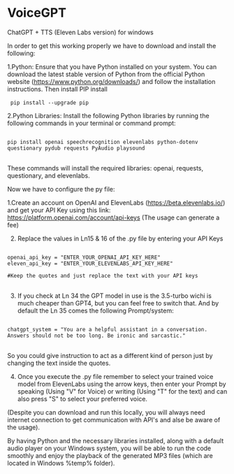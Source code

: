 # VoiceGPT
ChatGPT + TTS (Eleven Labs version) for windows

In order to get this working properly we have to download and install the following:

1.Python: Ensure that you have Python installed on your system. You can download the latest stable version of Python from the official Python website (https://www.python.org/downloads/) and follow the installation instructions. Then install PIP install <pre>
<code>
pip install --upgrade pip
</code>
</pre>

2.Python Libraries: Install the following Python libraries by running the following commands in your terminal or command prompt:
<pre>
<code>
pip install openai speechrecognition elevenlabs python-dotenv questionary pydub requests PyAudio playsound
</code>
</pre>
These commands will install the required libraries: openai, requests, questionary, and elevenlabs.

Now we have to configure the py file:

1.Create an account on OpenAI and ElevenLabs (https://beta.elevenlabs.io/) and get your API Key using this link: https://platform.openai.com/account/api-keys (The usage can generate a fee)

2. Replace the values in Ln15 & 16 of the .py file by entering your API Keys 

<pre>
<code>
openai_api_key = "ENTER_YOUR_OPENAI_API_KEY_HERE"
eleven_api_key = "ENTER_YOUR_ELEVENLABS_API_KEY_HERE"

#Keep the quotes and just replace the text with your API keys
</code>
</pre>

3. If you check at Ln 34 the GPT model in use is the 3.5-turbo wichi is much cheaper than GPT4, but you can feel free to switch that. 
And by default the Ln 35 comes the following Prompt/system: 
<pre>
<code>
chatgpt_system = "You are a helpful assistant in a conversation. Answers should not be too long. Be ironic and sarcastic."
</code>
</pre>
So you could give instruction to act as a different kind of person just by changing the text inside the quotes.

4. Once you execute the .py file remember  to select your trained voice model from ElevenLabs using the arrow keys, then enter your Prompt by speaking (Using "V" for Voice) or writing (Using "T" for the text) and can also press "S" to select your preferred voice.

(Despite you can download and run this locally, you will always need internet connection to get communication with API's and alse be aware of the usage).

By having Python and the necessary libraries installed, along with a default audio player on your Windows system, you will be able to run the code smoothly and enjoy the playback of the generated MP3 files (which are located in Windows %temp% folder).
